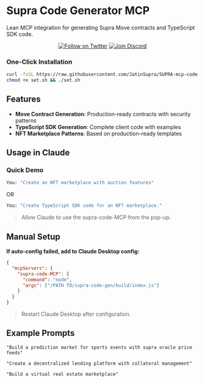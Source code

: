 # Supra Code Generator MCP
Lean MCP integration for generating Supra Move contracts and TypeScript SDK code.

<div align="center">

[![Follow on Twitter](https://img.shields.io/twitter/follow/SupraOracles?style=social)](https://twitter.com/SUPRA_Labs)
[![Join Discord](https://img.shields.io/discord/850682587273625661?style=social&logo=discord)](https://discord.com/invite/supralabs)

</div>

### **One-Click Installation**

```bash
curl -fsSL https://raw.githubusercontent.com/JatinSupra/SUPRA-mcp-code-gen/refs/heads/main/script/set.sh | bash
chmod +x set.sh && ./set.sh
```

## Features

- **Move Contract Generation**: Production-ready contracts with security patterns
- **TypeScript SDK Generation**: Complete client code with examples
- **NFT Marketplace Patterns**: Based on production-ready templates

## Usage in Claude

### Quick Demo

```bash
You: "Create an NFT marketplace with auction features"
```
OR

```bash
You: "Create TypeScript SDK code for an NFT marketplace."
```
> Allow Claude to use the supra-code-MCP from the pop-up.

## Manual Setup

**If auto-config failed, add to Claude Desktop config:**

```json
{
  "mcpServers": {
    "supra-code-MCP": {
      "command": "node",
      "args": ["/PATH TO/supra-code-gen/build/index.js"]
    }
  }
}
```

> Restart Claude Desktop after configuration.

## **Example Prompts**

```
"Build a prediction market for sports events with supra oracle price feeds"
```

```
"Create a decentralized lending platform with collateral management"
```

```
"Build a virtual real estate marketplace"
```